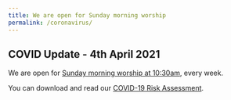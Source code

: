 ```yaml
---
title: We are open for Sunday morning worship
permalink: /coronavirus/
---
```


## COVID Update - 4th April 2021

We are open for [Sunday morning worship at 10:30am](/services/familyservice), every week.

You can download and read our [COVID-19 Risk Assessment](/assets/COVID-19-Risk-Assessment-Canning-Road.pdf).
